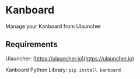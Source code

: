 # Kanboard

Manage your Kanboard from Ulauncher

## Requirements

Ulauncher: [https://ulauncher.io](https://ulauncher.io)

Kanboard Python Library: `pip install kanboard`
